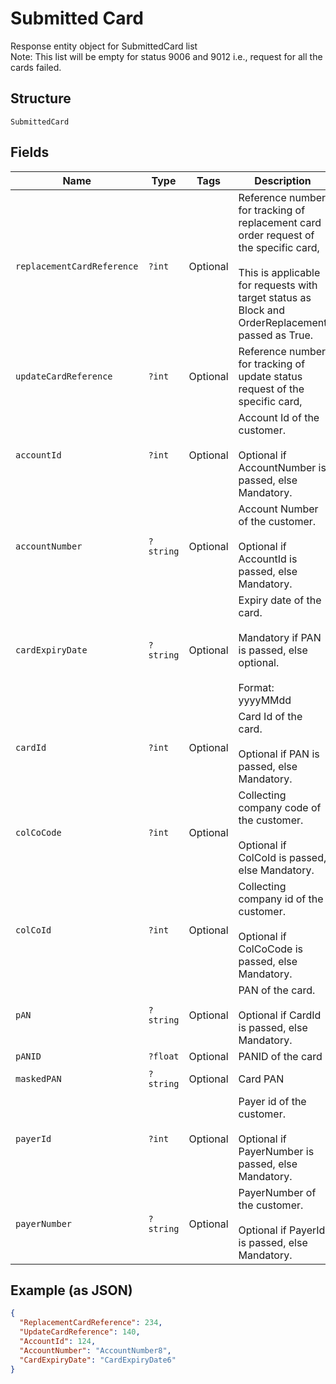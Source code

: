 
# Submitted Card

Response entity object for SubmittedCard list <br/>Note: This list will be empty for status 9006 and 9012 i.e., request for all the cards failed.

## Structure

`SubmittedCard`

## Fields

| Name | Type | Tags | Description | Getter | Setter |
|  --- | --- | --- | --- | --- | --- |
| `replacementCardReference` | `?int` | Optional | Reference number for tracking of replacement card order request of the specific card,<br /><br>This is applicable for requests with target status as Block and OrderReplacement passed as True. | getReplacementCardReference(): ?int | setReplacementCardReference(?int replacementCardReference): void |
| `updateCardReference` | `?int` | Optional | Reference number for tracking of update status request of the specific card, | getUpdateCardReference(): ?int | setUpdateCardReference(?int updateCardReference): void |
| `accountId` | `?int` | Optional | Account Id of the customer.<br /><br>Optional if AccountNumber is passed, else Mandatory. | getAccountId(): ?int | setAccountId(?int accountId): void |
| `accountNumber` | `?string` | Optional | Account Number of the customer.<br /><br>Optional if AccountId is passed, else Mandatory. | getAccountNumber(): ?string | setAccountNumber(?string accountNumber): void |
| `cardExpiryDate` | `?string` | Optional | Expiry date of the card.<br /><br>Mandatory if PAN is passed, else optional.<br /><br>Format: yyyyMMdd | getCardExpiryDate(): ?string | setCardExpiryDate(?string cardExpiryDate): void |
| `cardId` | `?int` | Optional | Card Id of the card.<br /><br>Optional if PAN is passed, else Mandatory. | getCardId(): ?int | setCardId(?int cardId): void |
| `colCoCode` | `?int` | Optional | Collecting company code of the customer. <br /><br>Optional if ColCoId is passed, else Mandatory.<br /> | getColCoCode(): ?int | setColCoCode(?int colCoCode): void |
| `colCoId` | `?int` | Optional | Collecting company id of the customer. <br /><br>Optional if ColCoCode is passed, else Mandatory.<br /> | getColCoId(): ?int | setColCoId(?int colCoId): void |
| `pAN` | `?string` | Optional | PAN of the card.<br /><br>Optional if CardId is passed, else Mandatory.<br /> | getPAN(): ?string | setPAN(?string pAN): void |
| `pANID` | `?float` | Optional | PANID of the card | getPANID(): ?float | setPANID(?float pANID): void |
| `maskedPAN` | `?string` | Optional | Card PAN | getMaskedPAN(): ?string | setMaskedPAN(?string maskedPAN): void |
| `payerId` | `?int` | Optional | Payer id of the customer.<br /><br>Optional if PayerNumber is passed, else Mandatory. | getPayerId(): ?int | setPayerId(?int payerId): void |
| `payerNumber` | `?string` | Optional | PayerNumber of the customer.<br /><br>Optional if PayerId is passed, else Mandatory. | getPayerNumber(): ?string | setPayerNumber(?string payerNumber): void |

## Example (as JSON)

```json
{
  "ReplacementCardReference": 234,
  "UpdateCardReference": 140,
  "AccountId": 124,
  "AccountNumber": "AccountNumber8",
  "CardExpiryDate": "CardExpiryDate6"
}
```

